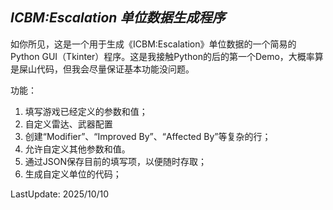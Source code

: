 ***ICBM:Escalation 单位数据生成程序***
-----
  如你所见，这是一个用于生成《ICBM:Escalation》单位数据的一个简易的Python GUI（Tkinter）程序。这是我接触Python的后的第一个Demo，大概率算是屎山代码，但我会尽量保证基本功能没问题。
  
功能：
1. 填写游戏已经定义的参数和值；
2. 自定义雷达、武器配置
3. 创建“Modifier”、“Improved By”、“Affected By”等复杂的行；
4. 允许自定义其他参数和值。
5. 通过JSON保存目前的填写项，以便随时存取；
6. 生成自定义单位的代码；

LastUpdate: 2025/10/10
